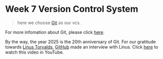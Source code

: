 # Week 7 Version Control System

> here we choose [Git](https://git-scm.com/) as our vcs.

For more infomation about Git, please click [here](https://www.google.com/search?q=git&oq=git&gs_lcrp=EgZjaHJvbWUqBggAEEUYOzIGCAAQRRg7MgYIARBFGEEyBggCEEUYPDIGCAMQRRg8MgYIBBBFGDsyBggFEEUYOzIGCAYQRRhBMgYIBxBFGDzSAQg4NzVqMWoxNagCDLACAfEFppaNwi-fQHE&sourceid=chrome&ie=UTF-8).

By the way, the year 2025 is the 20th anniversary of Git. For our gratitude towards [Linus Torvalds](https://en.wikipedia.org/wiki/Linus_Torvalds "The Wikipedia of Linus Torvalds"), [GitHub](https://github.com/) made an interview with Linus. Click [here](https://www.youtube.com/watch?v=sCr_gb8rdEI&t=322s "Two decades of Git: A conversation with creator Linus Torvalds") to watch this video in YouTube.
